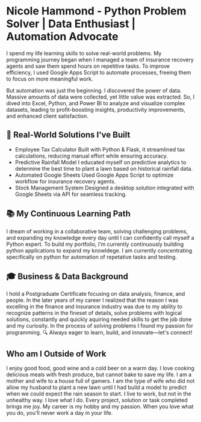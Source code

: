 # Nicole Hammond - Python Problem Solver | Data Enthusiast | Automation Advocate

I spend my life learning skills to solve real-world problems. My programming journey began when I managed a team of insurance recovery agents and saw them spend hours on repetitive tasks. To improve efficiency, I used Google Apps Script to automate processes, freeing them to focus on more meaningful work.

But automation was just the beginning. I discovered the power of data. Massive amounts  of data were collected, yet little value was extracted. So, I dived into Excel, Python, and Power BI to analyze and visualize complex datasets, leading to profit-boosting insights, productivity improvements, and enhanced client satisfaction.

## 🔧 Real-World Solutions I've Built
- Employee Tax Calculator
  Built with Python & Flask, it streamlined tax calculations, reducing manual effort while ensuring accuracy.
- Predictive Rainfall Model
  I educated myself on predictive analytics to determine the best time to plant a lawn based on historical rainfall data.
- Automated Google Sheets 
  Used Google Apps Script to optimize workflow for insurance recovery agents.
- Stock Management System
  Designed a desktop solution integrated with Google Sheets via API for seamless tracking.
  
## 📚 My Continuous Learning Path
I dream of working in a collaborative team, solving challenging problems, and expanding my knowledge every day until I can confidently call myself a Python expert.
To build my portfolio, I’m currently continuously building python applications to expand my knowldege. I am currently concentrating specifically on python for automation of repetative tasks and testing.

## 🎓 Business & Data Background
I hold a Postgraduate Certificate focusing on data analysis, finance, and people.
In the later years of my career I realized that the reason I was excelling in the finance and insurance industry was due to my ability to recognize patterns in the fineset of details, solve problems with logical solutions, constantly and quickly aquiring needed skills to get the job done and my curiosity. In the process of solving problems I found my passion for programming. 
🔍 Always eager to learn, build, and innovate—let's connect!

## Who am I Outside of Work
I enjoy good food, good wine and a cold beer on a warm day.
I love cooking delicious meals with fresh produce, but cannot bake to save my life.
I am a mother and wife to a house full of gamers.
I am the type of wife who did not allow my husband to plant a new lawn until I had build a model to predict when we could expect the rain season to start.
I live to work, but not in the unhealthy way. I love what I do. Every project, solution or task completed brings me joy. My career is my hobby and my passion. When you love what you do, you'll never work a day in your life.
